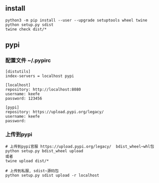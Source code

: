 
## install
``` install
python3 -m pip install --user --upgrade setuptools wheel twine
python setup.py sdist
twine check dist/*
```

## pypi
### 配置文件 ~/.pypirc
``` ~/.pypirc
[distutils]
index-servers = localhost pypi
 
[localhost]
repository: http://localhost:8080
username: keefe
password: 123456

[pypi]
repository: https://upload.pypi.org/legacy/
username: keefe
password: 
```

### 上传到pypi
```
# 上传到pypi官服 https://upload.pypi.org/legacy/  bdist_wheel~whl包
python setup.py bdist_wheel upload 
或者
twine upload dist/*

# 上传到私服, sdist~源码包
python setup.py sdist upload -r localhost

```